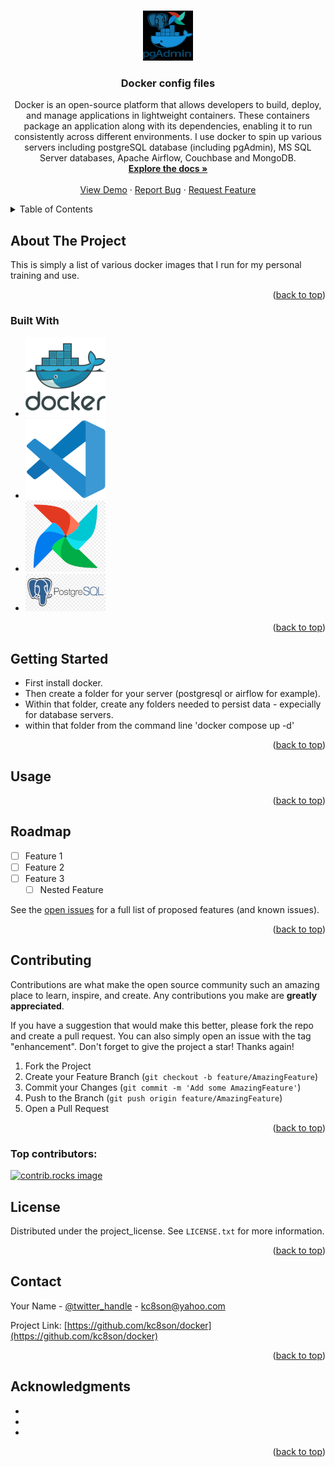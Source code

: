 <!-- Improved compatibility of back to top link: See: https://github.com/othneildrew/Best-README-Template/pull/73 -->
<a id="readme-top"></a>
<!--
*** Thanks for checking out the Best-README-Template. If you have a suggestion
*** that would make this better, please fork the repo and create a pull request
*** or simply open an issue with the tag "enhancement".
*** Don't forget to give the project a star!
*** Thanks again! Now go create something AMAZING! :D
-->



<!-- PROJECT SHIELDS -->
<!--
*** I'm using markdown "reference style" links for readability.
*** Reference links are enclosed in brackets [ ] instead of parentheses ( ).
*** See the bottom of this document for the declaration of the reference variables
*** for contributors-url, forks-url, etc. This is an optional, concise syntax you may use.
*** https://www.markdownguide.org/basic-syntax/#reference-style-links
-->
<!--    Add these later...
[![Contributors][contributors-shield]][https://github.com/kc8son]
[![Forks][forks-shield]][forks-url]
[![Stargazers][stars-shield]][stars-url]
[![Issues][issues-shield]][issues-url]
[![project_license][license-shield]][license-url]
[![LinkedIn][linkedin-shield]][linkedin-url]
Original README.md:  https://github.com/othneildrew/Best-README-Template/blob/main/BLANK_README.md
-->


<!-- PROJECT LOGO -->
<br />
<div align="center">
  <a href="https://github.com/kc8son/docker">
    <img src="images/logo.png" alt="Logo" width="80" height="80">
  </a>

<h3 align="center">Docker config files</h3>

  <p align="center">
    Docker is an open-source platform that allows developers to build, deploy, and manage applications in lightweight containers. These containers package an application along with its dependencies, enabling it to run consistently across different environments.  I use docker to spin up various servers including postgreSQL database (including pgAdmin), MS SQL Server databases, Apache Airflow, Couchbase and MongoDB.
    <br />
    <a href="https://github.com/kc8son/docker"><strong>Explore the docs »</strong></a>
    <br />
    <br />
    <a href="https://github.com/kc8son/docker">View Demo</a>
    &middot;
    <a href="https://github.com/kc8son/docker/issues/new?labels=bug&template=bug-report---.md">Report Bug</a>
    &middot;
    <a href="https://github.com/kc8son/docker/issues/new?labels=enhancement&template=feature-request---.md">Request Feature</a>
  </p>
</div>



<!-- TABLE OF CONTENTS -->
<details>
  <summary>Table of Contents</summary>
  <ol>
    <li>
      <a href="#about-the-project">About The Project</a>
      <ul>
        <li><a href="#built-with">Built With</a></li>
      </ul>
    </li>
    <li>
      <a href="#getting-started">Getting Started</a>
      <ul>
        <li><a href="#prerequisites">Prerequisites</a></li>
        <li><a href="#installation">Installation</a></li>
      </ul>
    </li>
    <li><a href="#usage">Usage</a></li>
    <li><a href="#roadmap">Roadmap</a></li>
    <li><a href="#contributing">Contributing</a></li>
    <li><a href="#license">License</a></li>
    <li><a href="#contact">Contact</a></li>
    <li><a href="#acknowledgments">Acknowledgments</a></li>
  </ol>
</details>



<!-- ABOUT THE PROJECT -->
## About The Project

<!--  [![Product Name Screen Shot][product-screenshot]](https://example.com) -->

This is simply a list of various docker images that I run for my personal training and use.

<p align="right">(<a href="#readme-top">back to top</a>)</p>



### Built With

* [![Docker][Docker.js]][Docker-url]
* [![VSCode][vscode.js]][vscode-url]
* [![Airflow][airflow.js]][airflow-url]
* [![postgreSQL][postgreSQL.js]][postgreSQL-url]

<p align="right">(<a href="#readme-top">back to top</a>)</p>



<!-- GETTING STARTED -->
## Getting Started
* First install docker. 
* Then create a folder for your server (postgresql or airflow for example). 
* Within that folder, create any folders needed to persist data - expecially for database servers.  
* within that folder from the command line 'docker compose up -d'  

<!-- 
### Prerequisites

This is an example of how to list things you need to use the software and how to install them.
* npm
  ```sh
  npm install npm@latest -g
  ```

### Installation

1. Get a free API Key at [https://example.com](https://example.com)
2. Clone the repo
   ```sh
   git clone https://github.com/kc8son/docker.git
   ```
3. Install NPM packages
   ```sh
   npm install
   ```
4. Enter your API in `config.js`
   ```js
   const API_KEY = 'ENTER YOUR API';
   ```
5. Change git remote url to avoid accidental pushes to base project
   ```sh
   git remote set-url origin kc8son/docker
   git remote -v # confirm the changes
   ```
 -->
<p align="right">(<a href="#readme-top">back to top</a>)</p>



<!-- USAGE EXAMPLES -->
## Usage



<p align="right">(<a href="#readme-top">back to top</a>)</p>



<!-- ROADMAP -->
## Roadmap

- [ ] Feature 1
- [ ] Feature 2
- [ ] Feature 3
    - [ ] Nested Feature

See the [open issues](https://github.com/kc8son/docker/issues) for a full list of proposed features (and known issues).

<p align="right">(<a href="#readme-top">back to top</a>)</p>



<!-- CONTRIBUTING -->
## Contributing

Contributions are what make the open source community such an amazing place to learn, inspire, and create. Any contributions you make are **greatly appreciated**.

If you have a suggestion that would make this better, please fork the repo and create a pull request. You can also simply open an issue with the tag "enhancement".
Don't forget to give the project a star! Thanks again!

1. Fork the Project
2. Create your Feature Branch (`git checkout -b feature/AmazingFeature`)
3. Commit your Changes (`git commit -m 'Add some AmazingFeature'`)
4. Push to the Branch (`git push origin feature/AmazingFeature`)
5. Open a Pull Request

<p align="right">(<a href="#readme-top">back to top</a>)</p>

### Top contributors:

<a href="https://github.com/kc8son/docker/graphs/contributors">
  <img src="https://contrib.rocks/image?repo=kc8son/docker" alt="contrib.rocks image" />
</a>



<!-- LICENSE -->
## License

Distributed under the project_license. See `LICENSE.txt` for more information.

<p align="right">(<a href="#readme-top">back to top</a>)</p>



<!-- CONTACT -->
## Contact

Your Name - [@twitter_handle](https://twitter.com/twitter_handle) - kc8son@yahoo.com

Project Link: [https://github.com/kc8son/docker](https://github.com/kc8son/docker)

<p align="right">(<a href="#readme-top">back to top</a>)</p>



<!-- ACKNOWLEDGMENTS -->
## Acknowledgments

* []()
* []()
* []()

<p align="right">(<a href="#readme-top">back to top</a>)</p>



<!-- MARKDOWN LINKS & IMAGES -->
<!-- https://www.markdownguide.org/basic-syntax/#reference-style-links -->
[contributors-shield]: https://img.shields.io/github/contributors/kc8son/docker.svg?style=for-the-badge
[contributors-url]: https://github.com/kc8son/docker/graphs/contributors
[forks-shield]: https://img.shields.io/github/forks/kc8son/docker.svg?style=for-the-badge
[forks-url]: https://github.com/kc8son/docker/network/members
[stars-shield]: https://img.shields.io/github/stars/kc8son/docker.svg?style=for-the-badge
[stars-url]: https://github.com/kc8son/docker/stargazers
[issues-shield]: https://img.shields.io/github/issues/kc8son/docker.svg?style=for-the-badge
[issues-url]: https://github.com/kc8son/docker/issues
[license-shield]: https://img.shields.io/github/license/kc8son/docker.svg?style=for-the-badge
[license-url]: https://github.com/kc8son/docker/blob/master/LICENSE.txt
[linkedin-shield]: https://img.shields.io/badge/-LinkedIn-black.svg?style=for-the-badge&logo=linkedin&colorB=555
[linkedin-url]: https://linkedin.com/in/joseph-merten/
[product-screenshot]: images/screenshot.png
[Next.js]: https://img.shields.io/badge/next.js-000000?style=for-the-badge&logo=nextdotjs&logoColor=white
[Next-url]: https://nextjs.org/
[React.js]: https://img.shields.io/badge/React-20232A?style=for-the-badge&logo=react&logoColor=61DAFB

[Docker-url]: https://www.docker.com/products/docker-desktop/
[Docker.js]: images/docker_small.png

[VSCode-url]: https://code.visualstudio.com/download
[VSCode.js]: images/vscode_small.png

[airflow-url]: https://airflow.apache.org/
[airflow.js]: images/airflow_small.png

[postgresql-url]: https://www.postgresql.org/
[postgresql.js]: images/postgresql_small.png

[React-url]: https://reactjs.org/
[Vue.js]: https://img.shields.io/badge/Vue.js-35495E?style=for-the-badge&logo=vuedotjs&logoColor=4FC08D
[Vue-url]: https://vuejs.org/
[Angular.io]: https://img.shields.io/badge/Angular-DD0031?style=for-the-badge&logo=angular&logoColor=white
[Angular-url]: https://angular.io/
[Svelte.dev]: https://img.shields.io/badge/Svelte-4A4A55?style=for-the-badge&logo=svelte&logoColor=FF3E00
[Svelte-url]: https://svelte.dev/
[Laravel.com]: https://img.shields.io/badge/Laravel-FF2D20?style=for-the-badge&logo=laravel&logoColor=white
[Laravel-url]: https://laravel.com
[Bootstrap.com]: https://img.shields.io/badge/Bootstrap-563D7C?style=for-the-badge&logo=bootstrap&logoColor=white
[Bootstrap-url]: https://getbootstrap.com
[JQuery.com]: https://img.shields.io/badge/jQuery-0769AD?style=for-the-badge&logo=jquery&logoColor=white
[JQuery-url]: https://jquery.com 
